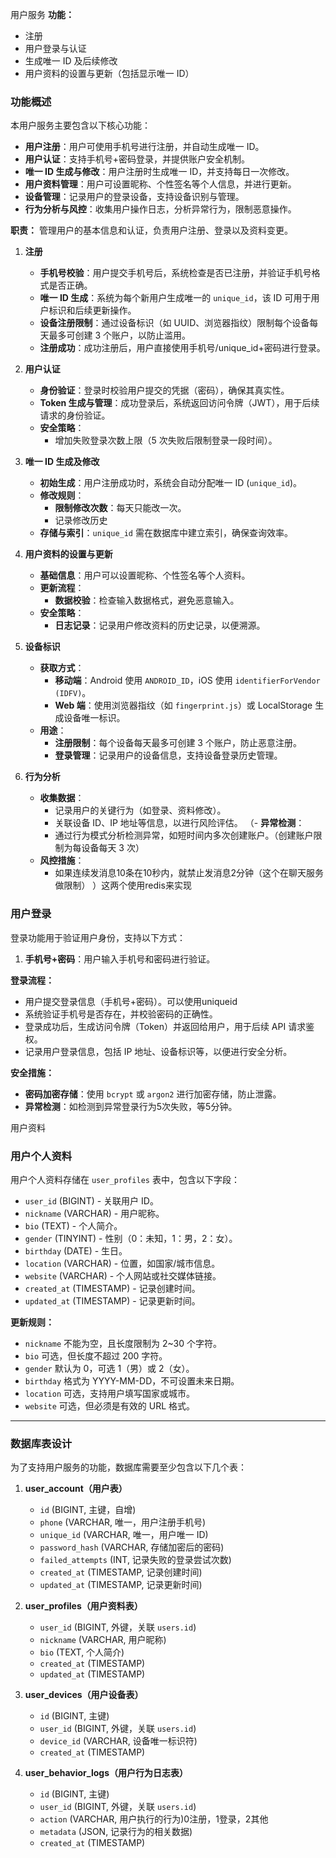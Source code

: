 用户服务
**功能：**
- 注册
- 用户登录与认证
- 生成唯一 ID 及后续修改
- 用户资料的设置与更新（包括显示唯一 ID）

### 功能概述
本用户服务主要包含以下核心功能：
- **用户注册**：用户可使用手机号进行注册，并自动生成唯一 ID。
- **用户认证**：支持手机号+密码登录，并提供账户安全机制。
- **唯一 ID 生成与修改**：用户注册时生成唯一 ID，并支持每日一次修改。
- **用户资料管理**：用户可设置昵称、个性签名等个人信息，并进行更新。
- **设备管理**：记录用户的登录设备，支持设备识别与管理。
- **行为分析与风控**：收集用户操作日志，分析异常行为，限制恶意操作。

**职责：**
管理用户的基本信息和认证，负责用户注册、登录以及资料变更。

1. **注册**
   - **手机号校验**：用户提交手机号后，系统检查是否已注册，并验证手机号格式是否正确。
   - **唯一 ID 生成**：系统为每个新用户生成唯一的 `unique_id`，该 ID 可用于用户标识和后续更新操作。
   - **设备注册限制**：通过设备标识（如 UUID、浏览器指纹）限制每个设备每天最多可创建 3 个账户，以防止滥用。
   - **注册成功**：成功注册后，用户直接使用手机号/unique_id+密码进行登录。

2. **用户认证**
   - **身份验证**：登录时校验用户提交的凭据（密码），确保其真实性。
   - **Token 生成与管理**：成功登录后，系统返回访问令牌（JWT），用于后续请求的身份验证。
   - **安全策略**：
     - 增加失败登录次数上限（5 次失败后限制登录一段时间）。

3. **唯一 ID 生成及修改**
   - **初始生成**：用户注册成功时，系统会自动分配唯一 ID (`unique_id`)。
   - **修改规则**：
     - **限制修改次数**：每天只能改一次。
     - 记录修改历史
   - **存储与索引**：`unique_id` 需在数据库中建立索引，确保查询效率。

4. **用户资料的设置与更新**
   - **基础信息**：用户可以设置昵称、个性签名等个人资料。
   - **更新流程**：
     - **数据校验**：检查输入数据格式，避免恶意输入。
   - **安全策略**：
     - **日志记录**：记录用户修改资料的历史记录，以便溯源。

5. **设备标识**
   - **获取方式**：
     - **移动端**：Android 使用 `ANDROID_ID`，iOS 使用 `identifierForVendor (IDFV)`。
     - **Web 端**：使用浏览器指纹（如 `fingerprint.js`）或 LocalStorage 生成设备唯一标识。
   - **用途**：
     - **注册限制**：每个设备每天最多可创建 3 个账户，防止恶意注册。
     - **登录管理**：记录用户的设备信息，支持设备登录历史管理。

6. **行为分析**
   - **收集数据**：
     - 记录用户的关键行为（如登录、资料修改）。
     - 关联设备 ID、IP 地址等信息，以进行风险评估。
   （- **异常检测**：
     - 通过行为模式分析检测异常，如短时间内多次创建账户。（创建账户限制为每设备每天 3 次）
   - **风控措施**：
     - 如果连续发消息10条在10秒内，就禁止发消息2分钟（这个在聊天服务做限制）
     ）这两个使用redis来实现

### 用户登录
登录功能用于验证用户身份，支持以下方式：
1. **手机号+密码**：用户输入手机号和密码进行验证。

**登录流程：**
- 用户提交登录信息（手机号+密码）。可以使用uniqueid
- 系统验证手机号是否存在，并校验密码的正确性。
- 登录成功后，生成访问令牌（Token）并返回给用户，用于后续 API 请求鉴权。
- 记录用户登录信息，包括 IP 地址、设备标识等，以便进行安全分析。

**安全措施：**
- **密码加密存储**：使用 `bcrypt` 或 `argon2` 进行加密存储，防止泄露。
- **异常检测**：如检测到异常登录行为5次失败，等5分钟。

用户资料

### 用户个人资料
用户个人资料存储在 `user_profiles` 表中，包含以下字段：
- `user_id` (BIGINT) - 关联用户 ID。
- `nickname` (VARCHAR) - 用户昵称。
- `bio` (TEXT) - 个人简介。
- `gender` (TINYINT) - 性别（0：未知，1：男，2：女）。
- `birthday` (DATE) - 生日。
- `location` (VARCHAR) - 位置，如国家/城市信息。
- `website` (VARCHAR) - 个人网站或社交媒体链接。
- `created_at` (TIMESTAMP) - 记录创建时间。
- `updated_at` (TIMESTAMP) - 记录更新时间。

**更新规则：**
- `nickname` 不能为空，且长度限制为 2~30 个字符。
- `bio` 可选，但长度不超过 200 字符。
- `gender` 默认为 0，可选 1（男）或 2（女）。
- `birthday` 格式为 YYYY-MM-DD，不可设置未来日期。
- `location` 可选，支持用户填写国家或城市。
- `website` 可选，但必须是有效的 URL 格式。

---
### 数据库表设计

为了支持用户服务的功能，数据库需要至少包含以下几个表：

1. **user_account（用户表）**
   - `id` (BIGINT, 主键，自增)
   - `phone` (VARCHAR, 唯一，用户注册手机号)
   - `unique_id` (VARCHAR, 唯一，用户唯一 ID)
   - `password_hash` (VARCHAR, 存储加密后的密码)
   - `failed_attempts` (INT, 记录失败的登录尝试次数)
   - `created_at` (TIMESTAMP, 记录创建时间)
   - `updated_at` (TIMESTAMP, 记录更新时间)

2. **user_profiles（用户资料表）**
   - `user_id` (BIGINT, 外键，关联 `users.id`)
   - `nickname` (VARCHAR, 用户昵称)
   - `bio` (TEXT, 个人简介)
   - `created_at` (TIMESTAMP)
   - `updated_at` (TIMESTAMP)

3. **user_devices（用户设备表）**
   - `id` (BIGINT, 主键)
   - `user_id` (BIGINT, 外键，关联 `users.id`)
   - `device_id` (VARCHAR, 设备唯一标识符)
   - `created_at` (TIMESTAMP)

4. **user_behavior_logs（用户行为日志表）**
   - `id` (BIGINT, 主键)
   - `user_id` (BIGINT, 外键，关联 `users.id`)
   - `action` (VARCHAR, 用户执行的行为)0注册，1登录，2其他
   - `metadata` (JSON, 记录行为的相关数据)
   - `created_at` (TIMESTAMP)

